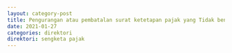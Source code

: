 ```yaml
---
layout: category-post
title: Pengurangan atau pembatalan surat ketetapan pajak yang Tidak benar Pasal 36 Ayat 1b UU KUP
date: 2021-01-27
categories: direktori
direktori: sengketa pajak
---
```

